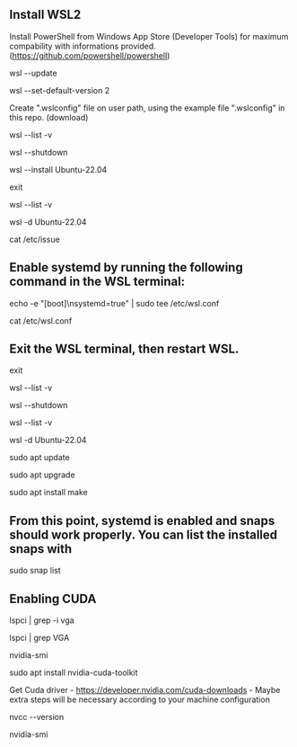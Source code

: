## Install WSL2

Install PowerShell from Windows App Store (Developer Tools) for maximum compability with informations provided.
(https://github.com/powershell/powershell)

wsl --update

wsl --set-default-version 2

Create ".wslconfig" file on user path, using the example file ".wslconfig" in this repo. (download)

wsl --list -v

wsl --shutdown


wsl --install Ubuntu-22.04

exit 

wsl --list -v

wsl -d Ubuntu-22.04

cat /etc/issue


## Enable systemd by running the following command in the WSL terminal:

echo -e "[boot]\nsystemd=true" | sudo tee /etc/wsl.conf

cat /etc/wsl.conf


## Exit the WSL terminal, then restart WSL.

exit

wsl --list -v

wsl --shutdown

wsl --list -v

wsl -d Ubuntu-22.04

sudo apt update

sudo apt upgrade 

sudo apt install make

## From this point, systemd is enabled and snaps should work properly. You can list the installed snaps with

sudo snap list

## Enabling CUDA

lspci | grep -i vga

lspci | grep VGA

nvidia-smi

sudo apt install nvidia-cuda-toolkit

Get Cuda driver - https://developer.nvidia.com/cuda-downloads - Maybe extra steps will be necessary according to your machine configuration

nvcc --version

nvidia-smi

